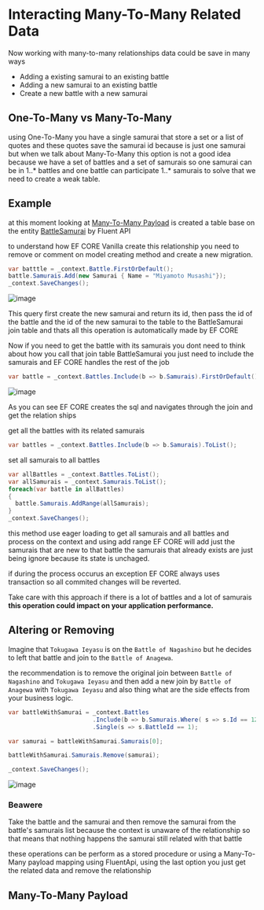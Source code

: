 # Interacting Many-To-Many Related Data

Now working with many-to-many relationships data could be save in many ways

* Adding a existing samurai to an existing battle
* Adding a new samurai to an existing battle
* Create a new battle with a new samurai

## One-To-Many vs Many-To-Many

using One-To-Many you have a single samurai that store a set or a list of quotes and these quotes save the samurai id because is just one samurai but when we talk about Many-To-Many this option is not a good idea because we have a set of battles and a set of samurais so one samurai can be in 1..* battles and one battle can participate 1..* samurais to solve that we need to create a weak table.

## Example

at this moment looking at [Many-To-Many Payload](https://github.com/egonzalezt/EFCORE5-Learning/blob/b47b6675edf80e2d94e4a3100738eefff7ee2782/DbRelationships/ManyToManyPayload.md) is created a table base on the entity [BattleSamurai](https://github.com/egonzalezt/EFCORE5-Learning/blob/b47b6675edf80e2d94e4a3100738eefff7ee2782/Application/EfcoreApp.Domain/EfcoreApp.Infrastructure/EntityFramework/EfcoreContext.cs#L26) by Fluent API 

to understand how EF CORE Vanilla create this relationship you need to remove or comment on model creating method and create a new migration.

```csharp
var batttle = _context.Battle.FirstOrDefault();
battle.Samurais.Add(new Samurai { Name = "Miyamoto Musashi"});
_context.SaveChanges();
```

![image](https://user-images.githubusercontent.com/53051438/198308673-2507cbfc-909b-4fe0-8330-a9a91a1d8de1.png)

This query first create the new samurai and return its id, then pass the id of the battle and the id of the new samurai to the table to the BattleSamurai join table and thats all this operation is automatically made by EF CORE

Now if you need to get the battle with its samurais you dont need to think about how you call that join table BattleSamurai you just need to include the samurais and EF CORE handles the rest of the job

```csharp
var battle = _context.Battles.Include(b => b.Samurais).FirstOrDefault();
```

![image](https://user-images.githubusercontent.com/53051438/198311620-f89d64c5-2194-43e2-8bf5-d1035460a3c7.png)

As you can see EF CORE creates the sql and navigates through the join and get the relation ships

get all the battles with its related samurais

```csharp
var battles = _context.Battles.Include(b => b.Samurais).ToList();
```

set all samurais to all battles

```csharp
var allBattles = _context.Battles.ToList();
var allSamurais = _context.Samurais.ToList();
foreach(var battle in allBattles)
{
  battle.Samurais.AddRange(allSamurais);
}
_context.SaveChanges();
```

this method use eager loading to get all samurais and all battles and process on the context and using add range EF CORE will add just the samurais that are new to that battle the samurais that already exists are just being ignore because its state is unchaged.

if during the process occurus an exception EF CORE always uses transaction so all commited changes will be reverted.

Take care with this approach if there is a lot of battles and a lot of samurais **this operation could impact on your application performance.**

## Altering or Removing 

Imagine that `Tokugawa Ieyasu` is on the `Battle of Nagashino` but he decides to left that battle and join to the `Battle of Anagewa`.

the recommendation is to remove the original join between `Battle of Nagashino` and `Tokugawa Ieyasu` and then add a new join by `Battle of Anagewa` with `Tokugawa Ieyasu` and also thing what are the side effects from your business logic.

```csharp
var battleWithSamurai = _context.Battles
                        .Include(b => b.Samurais.Where( s => s.Id == 12))
                        .Single(s => s.BattleId == 1);

var samurai = battleWithSamurai.Samurais[0];

battleWithSamurai.Samurais.Remove(samurai);

_context.SaveChanges();
```

![image](https://user-images.githubusercontent.com/53051438/198323595-2ec79fba-fd7d-49c5-af6f-39e069a5d579.png)

### Beawere

Take the battle and the samurai and then remove the samurai from the battle's samurais list because the context is unaware of the relationship so that means that nothing happens the samurai still related with that battle

these operations can be perform as a stored procedure or using a Many-To-Many payload mapping using FluentApi, using the last option you just get the related data and remove the relationship 

## Many-To-Many Payload

